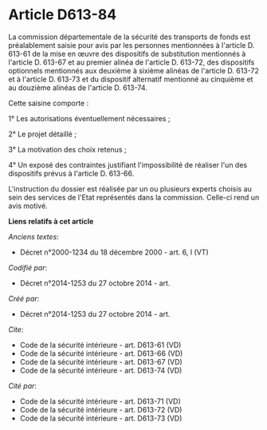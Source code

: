 # Article D613-84

La commission départementale de la sécurité des transports de fonds est préalablement saisie pour avis par les personnes
mentionnées à l'article D. 613-61 de la mise en œuvre des dispositifs de substitution mentionnés à l'article D. 613-67 et au
premier alinéa de l'article D. 613-72, des dispositifs optionnels mentionnés aux deuxième à sixième alinéas de l'article D.
613-72 et à l'article D. 613-73 et du dispositif alternatif mentionné au cinquième et au douzième alinéas de l'article D.
613-74. 

Cette saisine comporte : 

1° Les autorisations éventuellement nécessaires ; 

2° Le projet détaillé ; 

3° La motivation des choix retenus ; 

4° Un exposé des contraintes justifiant l'impossibilité de réaliser l'un des dispositifs prévus à l'article D. 613-66. 

L'instruction du dossier est réalisée par un ou plusieurs experts choisis au sein des services de l'Etat représentés dans la
commission. Celle-ci rend un avis motivé.

**Liens relatifs à cet article**

_Anciens textes_:

  - Décret n°2000-1234 du 18 décembre 2000 - art. 6, I (VT)

_Codifié par_:

  - Décret n°2014-1253 du 27 octobre 2014 - art.

_Créé par_:

  - Décret n°2014-1253 du 27 octobre 2014 - art.

_Cite_:

  - Code de la sécurité intérieure - art. D613-61 (VD)
  - Code de la sécurité intérieure - art. D613-66 (VD)
  - Code de la sécurité intérieure - art. D613-67 (VD)
  - Code de la sécurité intérieure - art. D613-74 (VD)

_Cité par_:

  - Code de la sécurité intérieure - art. D613-71 (VD)
  - Code de la sécurité intérieure - art. D613-72 (VD)
  - Code de la sécurité intérieure - art. D613-73 (VD)
